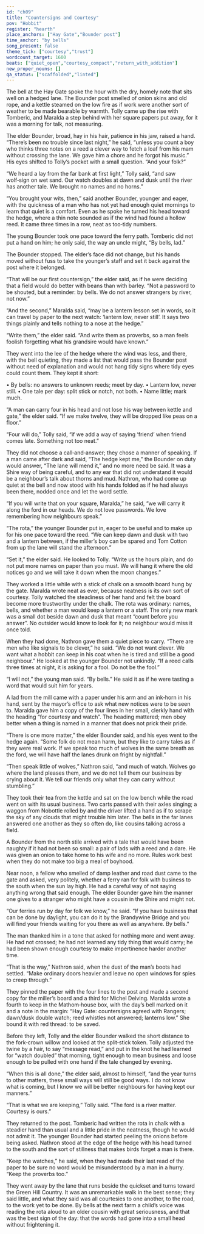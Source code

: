 ```yaml
---
id: "ch09"
title: "Countersigns and Courtesy"
pov: "Hobbit"
register: "hearth"
place_anchors: ["Hay Gate","Bounder post"]
time_anchor: "by bells"
song_present: false
theme_tick: ["courtesy","trust"]
wordcount_target: 1600
beats: ["quiet_open","courtesy_compact","return_with_addition"]
new_proper_nouns: []
qa_status: ["scaffolded","linted"]
---
```


The bell at the Hay Gate spoke the hour with the dry, homely note that sits well on a hedged lane. The Bounder post smelled of onion skins and old rope, and a kettle steamed on the low fire as if work were another sort of weather to be made bearable by warmth. Tolly came up the rise with Tomberic, and Maralda a step behind with her square papers put away, for it was a morning for talk, not measuring.

The elder Bounder, broad, hay in his hair, patience in his jaw, raised a hand. “There’s been no trouble since last night,” he said, “unless you count a boy who thinks three notes on a reed a clever way to fetch a loaf from his mam without crossing the lane. We gave him a chore and he forgot his music.” His eyes shifted to Tolly’s pocket with a small question. “And your folk?”

“We heard a lay from the far bank at first light,” Tolly said, “and saw wolf‑sign on wet sand. Our watch doubles at dawn and dusk until the river has another tale. We brought no names and no horns.”

“You brought your wits, then,” said another Bounder, younger and eager, with the quickness of a man who has not yet had enough quiet mornings to learn that quiet is a comfort. Even as he spoke he turned his head toward the hedge, where a thin note sounded as if the wind had found a hollow reed. It came three times in a row, neat as too‑tidy numbers.

The young Bounder took one pace toward the ferry path. Tomberic did not put a hand on him; he only said, the way an uncle might, “By bells, lad.”

The Bounder stopped. The elder’s face did not change, but his hands moved without fuss to take the younger’s staff and set it back against the post where it belonged.

“That will be our first countersign,” the elder said, as if he were deciding that a field would do better with beans than with barley. “Not a password to be shouted, but a reminder: by bells. We do not answer strangers by river, not now.”

“And the second,” Maralda said, “may be a lantern lesson set in words, so it can travel by paper to the next watch: ‘lantern low, never still’. It says two things plainly and tells nothing to a nose at the hedge.”

“Write them,” the elder said. “And write them as proverbs, so a man feels foolish forgetting what his grandsire would have known.”

They went into the lee of the hedge where the wind was less, and there, with the bell quieting, they made a list that would pass the Bounder post without need of explanation and would not hang tidy signs where tidy eyes could count them. They kept it short:

• By bells: no answers to unknown reeds; meet by day.
• Lantern low, never still.
• One tale per day: split stick or notch, not both.
• Name little; mark much.

“A man can carry four in his head and not lose his way between kettle and gate,” the elder said. “If we make twelve, they will be dropped like peas on a floor.”

“Four will do,” Tolly said, “if we add a way of saying ‘friend’ when friend comes late. Something not too neat.”

They did not choose a call‑and‑answer; they chose a manner of speaking. If a man came after dark and said, “The hedge kept me,” the Bounder on duty would answer, “The lane will mend it,” and no more need be said. It was a Shire way of being careful, and to any ear that did not understand it would be a neighbour’s talk about thorns and mud. Nathron, who had come up quiet at the bell and now stood with his hands folded as if he had always been there, nodded once and let the word settle.

“If you will write that on your square, Maralda,” he said, “we will carry it along the ford in our heads. We do not love passwords. We love remembering how neighbours speak.”

“The rota,” the younger Bounder put in, eager to be useful and to make up for his one pace toward the reed. “We can keep dawn and dusk with two and a lantern between, if the miller’s boy can be spared and Tom Cotton from up the lane will stand the afternoon.”

“Set it,” the elder said. He looked to Tolly. “Write us the hours plain, and do not put more names on paper than you must. We will hang it where the old notices go and we will take it down when the moon changes.”

They worked a little while with a stick of chalk on a smooth board hung by the gate. Maralda wrote neat as ever, because neatness is its own sort of courtesy. Tolly watched the steadiness of her hand and felt the board become more trustworthy under the chalk. The rota was ordinary: names, bells, and whether a man would keep a lantern or a staff. The only new mark was a small dot beside dawn and dusk that meant “count before you answer”. No outsider would know to look for it; no neighbour would miss it once told.

When they had done, Nathron gave them a quiet piece to carry. “There are men who like signals to be clever,” he said. “We do not want clever. We want what a hobbit can keep in his coat when he is tired and still be a good neighbour.” He looked at the younger Bounder not unkindly. “If a reed calls three times at night, it is asking for a fool. Do not be the fool.”

“I will not,” the young man said. “By bells.” He said it as if he were tasting a word that would suit him for years.

A lad from the mill came with a paper under his arm and an ink‑horn in his hand, sent by the mayor’s office to ask what new notices were to be seen to. Maralda gave him a copy of the four lines in her small, clerkly hand with the heading “for courtesy and watch”. The heading mattered; men obey better when a thing is named in a manner that does not prick their pride.

“There is one more matter,” the elder Bounder said, and his eyes went to the hedge again. “Some folk do not mean harm, but they like to carry tales as if they were real work. If we speak too much of wolves in the same breath as the ford, we will have half the lanes drunk on fright by nightfall.”

“Then speak little of wolves,” Nathron said, “and much of watch. Wolves go where the land pleases them, and we do not tell them our business by crying about it. We tell our friends only what they can carry without stumbling.”

They took their tea from the kettle and sat on the low bench while the road went on with its usual business. Two carts passed with their axles singing; a waggon from Nobottle rolled by and the driver lifted a hand as if to scrape the sky of any clouds that might trouble him later. The bells in the far lanes answered one another as they so often do, like cousins talking across a field.

A Bounder from the north stile arrived with a tale that would have been naughty if it had not been so small: a pair of lads with a reed and a dare. He was given an onion to take home to his wife and no more. Rules work best when they do not make too big a meal of boyhood.

Near noon, a fellow who smelled of damp leather and road dust came to the gate and asked, very politely, whether a ferry ran for folk with business to the south when the sun lay high. He had a careful way of not saying anything wrong that said enough. The elder Bounder gave him the manner one gives to a stranger who might have a cousin in the Shire and might not.

“Our ferries run by day for folk we know,” he said. “If you have business that can be done by daylight, you can do it by the Brandywine Bridge and you will find your friends waiting for you there as well as anywhere. By bells.”

The man thanked him in a tone that asked for nothing more and went away. He had not crossed; he had not learned any tidy thing that would carry; he had been shown enough courtesy to make impertinence harder another time.

“That is the way,” Nathron said, when the dust of the man’s boots had settled. “Make ordinary doors heavier and leave no open windows for spies to creep through.”

They pinned the paper with the four lines to the post and made a second copy for the miller’s board and a third for Michel Delving. Maralda wrote a fourth to keep in the Mathom‑house box, with the day’s bell marked on it and a note in the margin: “Hay Gate: countersigns agreed with Rangers; dawn/dusk double watch; reed whistles not answered; lanterns low.” She bound it with red thread: to be saved.

Before they left, Tolly and the elder Bounder walked the short distance to the fork‑crown willow and looked at the split‑stick token. Tolly adjusted the twine by a hair, to say “message read,” and put in the knot he had learned for “watch doubled” that morning, tight enough to mean business and loose enough to be pulled with one hand if the tale changed by evening.

“When this is all done,” the elder said, almost to himself, “and the year turns to other matters, these small ways will still be good ways. I do not know what is coming, but I know we will be better neighbours for having kept our manners.”

“That is what we are keeping,” Tolly said. “The ford is a river matter. Courtesy is ours.”

They returned to the post. Tomberic had written the rota in chalk with a steadier hand than usual and a little pride in the neatness, though he would not admit it. The younger Bounder had started peeling the onions before being asked. Nathron stood at the edge of the hedge with his head turned to the south and the sort of stillness that makes birds forget a man is there.

“Keep the watches,” he said, when they had made their last read of the paper to be sure no word would be misunderstood by a man in a hurry. “Keep the proverbs too.”

They went away by the lane that runs beside the quickset and turns toward the Green Hill Country. It was an unremarkable walk in the best sense; they said little, and what they said was all courtesies to one another, to the road, to the work yet to be done. By bells at the next farm a child’s voice was reading the rota aloud to an older cousin with great seriousness, and that was the best sign of the day: that the words had gone into a small head without frightening it.
